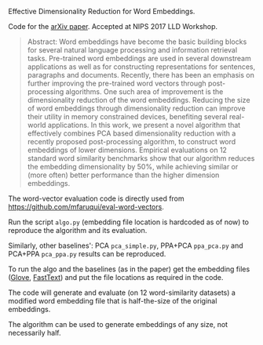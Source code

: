 Effective Dimensionality Reduction for Word Embeddings.

Code for the [arXiv paper](https://arxiv.org/abs/1708.03629). Accepted at NIPS 2017 LLD Workshop.

> Abstract: Word embeddings have become the basic building blocks for several natural language processing and information retrieval tasks. Pre-trained word embeddings are used in several downstream applications as well as for constructing representations for sentences, paragraphs and documents. Recently, there has been an emphasis on further improving the pre-trained word vectors through post-processing algorithms. One such area of improvement is the dimensionality reduction of the word embeddings. Reducing the size of word embeddings through dimensionality reduction can improve their utility in memory constrained devices, benefiting several real-world applications. In this work, we present a novel algorithm that effectively combines PCA based dimensionality reduction with a recently proposed post-processing algorithm, to construct word embeddings of lower dimensions. Empirical evaluations on 12 standard word similarity benchmarks show that our algorithm reduces the embedding dimensionality by 50%, while achieving similar or (more often) better performance than the higher dimension embeddings.

The word-vector evaluation code is directly used from https://github.com/mfaruqui/eval-word-vectors.  

Run the script ```algo.py``` (embedding file location is hardcoded as of now) to reproduce the algorithm and its evaluation. 

Similarly, other baselines': PCA ```pca_simple.py```, PPA+PCA ```ppa_pca.py``` and PCA+PPA ```pca_ppa.py``` results can be reproduced.

To run the algo and the baselines (as in the paper) get the embedding files ([Glove](https://nlp.stanford.edu/projects/glove/), [FastText](https://github.com/facebookresearch/fastText/blob/master/pretrained-vectors.md)) and put the file locations as required in the code.

The code will generate and evaluate (on 12 word-similarity datasets) a modified word embedding file that is half-the-size of the original embeddings.

The algorithm can be used to generate embeddings of any size, not necessarily half.

